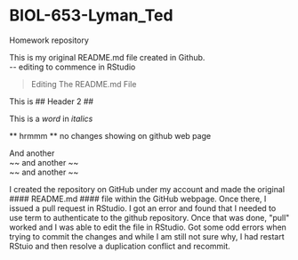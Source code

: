 # BIOL-653-Lyman_Ted
Homework repository

This is my original README.md file created in Github.  
-- editing to commence in RStudio

> Editing The 
> README.md File

This is ## Header 2 ## 

This is a *word* in *italics* 

** hrmmm ** no changes showing on github web page


And another  
~~ and another ~~  
~~ and another ~~ 


I created the repository on GitHub under my account and made the
original #### README.md #### file within the GitHub webpage.  Once there, I issued a pull request in RStudio. I got an error and found that I needed to use term to authenticate to the github repository.  Once that was done, "pull" worked and I was able to edit the file in RStudio.  Got some odd errors when trying to commit the changes and while I am still not sure why, I had restart RStuio and then resolve a duplication conflict and recommit. 